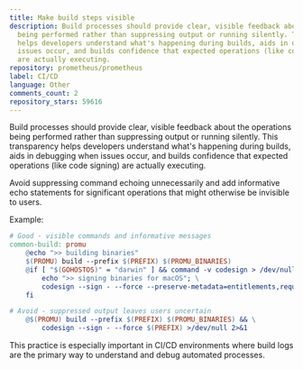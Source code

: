 ```yaml
---
title: Make build steps visible
description: Build processes should provide clear, visible feedback about the operations
  being performed rather than suppressing output or running silently. This transparency
  helps developers understand what's happening during builds, aids in debugging when
  issues occur, and builds confidence that expected operations (like code signing)
  are actually executing.
repository: prometheus/prometheus
label: CI/CD
language: Other
comments_count: 2
repository_stars: 59616
---
```


Build processes should provide clear, visible feedback about the operations being performed rather than suppressing output or running silently. This transparency helps developers understand what's happening during builds, aids in debugging when issues occur, and builds confidence that expected operations (like code signing) are actually executing.

Avoid suppressing command echoing unnecessarily and add informative echo statements for significant operations that might otherwise be invisible to users.

Example:
```makefile
# Good - visible commands and informative messages
common-build: promu
	@echo ">> building binaries"
	$(PROMU) build --prefix $(PREFIX) $(PROMU_BINARIES)
	@if [ "$(GOHOSTOS)" = "darwin" ] && command -v codesign > /dev/null 2>&1; then \
		echo ">> signing binaries for macOS"; \
		codesign --sign - --force --preserve-metadata=entitlements,requirements,flags,runtime $(PREFIX); \
	fi

# Avoid - suppressed output leaves users uncertain
	@$(PROMU) build --prefix $(PREFIX) $(PROMU_BINARIES) && \
		codesign --sign - --force $(PREFIX) >/dev/null 2>&1
```

This practice is especially important in CI/CD environments where build logs are the primary way to understand and debug automated processes.
